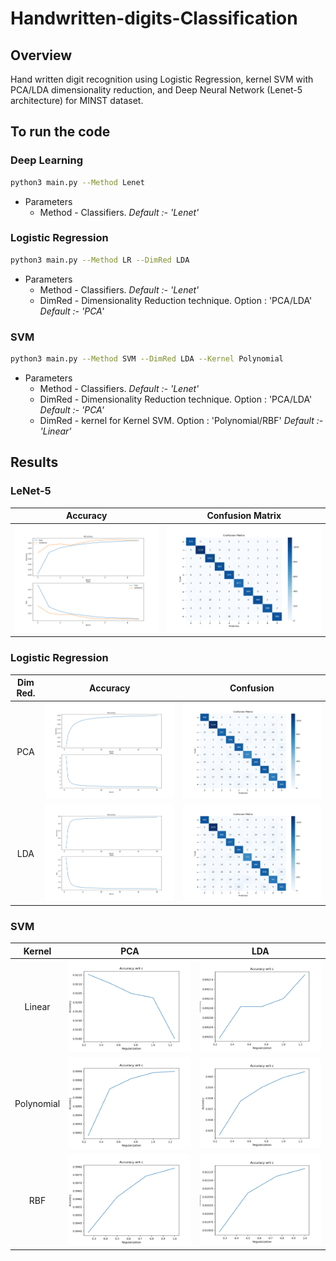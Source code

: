 # Handwritten-digits-Classification
## Overview
Hand written digit recognition using Logistic Regression, kernel SVM with PCA/LDA dimensionality reduction, and Deep Neural Network (Lenet-5 architecture) for MINST dataset.

## To run the code
### Deep Learning
```bash
python3 main.py --Method Lenet
```
-  Parameters  
    - Method - Classifiers. *Default :- 'Lenet'*

### Logistic Regression
```bash
python3 main.py --Method LR --DimRed LDA 
```
-  Parameters  
    - Method - Classifiers. *Default :- 'Lenet'*
    - DimRed - Dimensionality Reduction technique. Option : 'PCA/LDA' *Default :- 'PCA'* 

### SVM
```bash
python3 main.py --Method SVM --DimRed LDA --Kernel Polynomial
```
-  Parameters  
    - Method - Classifiers. *Default :- 'Lenet'*
    - DimRed - Dimensionality Reduction technique. Option : 'PCA/LDA' *Default :- 'PCA'* 
    - DimRed - kernel for Kernel SVM. Option : 'Polynomial/RBF' *Default :- 'Linear'* 

## Results
### LeNet-5 
Accuracy | Confusion Matrix
:-:|:-:
![env](./Results/lenet.png) | ![env](./Results/cm_lenet.png) 

### Logistic Regression

Dim Red. | Accuracy | Confusion
:-:|:-:|:-:
| PCA |![env](./Results/lr_acc_loss_pca.png) | ![env](./Results/lr_pca_cm.png) 
| LDA |![env](./Results/lr_acc_loss_lda.png) | ![env](./Results/lr_lda_cm.png) 

### SVM

Kernel | PCA | LDA
:-:|:-:|:-:
| Linear     |![env](./Results/SVM_PCA_lin.png) | ![env](./Results/SVM_LDA_lin.png) 
| Polynomial |![env](./Results/SVM_PCA_poly.png) | ![env](./Results/SVM_LDA_poly.png) 
| RBF        |![env](./Results/SVM_PCA_rbf.png) | ![env](./Results/SVM_LDA_rbf.png) 

